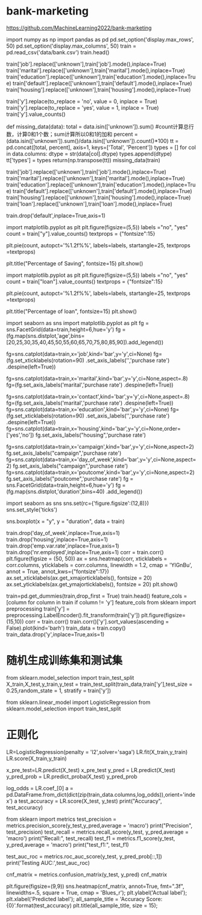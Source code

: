 # bank-marketing
https://github.com/MachineLearning2022/bank-marketing

import numpy as np
import pandas as pd
pd.set_option('display.max_rows', 50)
pd.set_option('display.max_columns', 50)
train = pd.read_csv('data/bank.csv')
train.head()

train['job'].replace(['unknown'],train['job'].mode(),inplace=True)
train['marital'].replace(['unknown'],train['marital'].mode(),inplace=True)
train['education'].replace(['unknown'],train['education'].mode(),inplace=True)
train['default'].replace(['unknown'],train['default'].mode(),inplace=True)
train['housing'].replace(['unknown'],train['housing'].mode(),inplace=True)

train['y'].replace(to_replace = 'no', value = 0, inplace = True)
train['y'].replace(to_replace = 'yes', value = 1, inplace = True)
train['y'].value_counts()

def missing_data(data):
    total = data.isin(['unknown']).sum()
    #count计算总行数，计算0和1个数；sum计算所以0和1的加和
    percent = (data.isin(['unknown']).sum()/data.isin(['unknown']).count()*100)
    tt = pd.concat([total, percent], axis=1, keys=['Total', 'Percent'])
    types = []
    for col in data.columns:
        dtype = str(data[col].dtype)
        types.append(dtype)
    tt['types'] = types
    return(np.transpose(tt))
missing_data(train)

train['job'].replace(['unknown'],train['job'].mode(),inplace=True)
train['marital'].replace(['unknown'],train['marital'].mode(),inplace=True)
train['education'].replace(['unknown'],train['education'].mode(),inplace=True)
train['default'].replace(['unknown'],train['default'].mode(),inplace=True)
train['housing'].replace(['unknown'],train['housing'].mode(),inplace=True)
train['loan'].replace(['unknown'],train['loan'].mode(),inplace=True)

train.drop('default',inplace=True,axis=1)

import matplotlib.pyplot as plt
plt.figure(figsize=(5,5))
labels ="no", "yes"
count = train["y"].value_counts()
textprops = {"fontsize":15}

plt.pie(count,  autopct='%1.2f%%', labels=labels,  startangle=25, textprops =textprops)

plt.title("Percentage of Saving", fontsize=15)
plt.show()

import matplotlib.pyplot as plt
plt.figure(figsize=(5,5))
labels ="no", "yes"
count = train["loan"].value_counts()
textprops = {"fontsize":15}

plt.pie(count,  autopct='%1.2f%%', labels=labels,  startangle=25, textprops =textprops)

plt.title("Percentage of loan", fontsize=15)
plt.show()

import seaborn as sns
import matplotlib.pyplot as plt
fg = sns.FacetGrid(data=train,height=6,hue='y')
fg = (fg.map(sns.distplot,'age',bins=[20,25,30,35,40,45,50,55,60,65,70,75,80,85,90]).add_legend())

fg=sns.catplot(data=train,x='job',kind='bar',y='y',ci=None)
fg=(fg.set_xticklabels(rotation=90)
    .set_axis_labels('','purchase rate')
    .despine(left=True))
    
fg=sns.catplot(data=train,x='marital',kind='bar',y='y',ci=None,aspect=.8)
fg=(fg.set_axis_labels('marital','purchase rate')
    .despine(left=True))
   
fg=sns.catplot(data=train,x='contact',kind='bar',y='y',ci=None,aspect=.8)
fg=(fg.set_axis_labels('marital','purchase rate')
    .despine(left=True))
fg=sns.catplot(data=train,x='education',kind='bar',y='y',ci=None)
fg=(fg.set_xticklabels(rotation=90)
    .set_axis_labels('','purchase rate')
    .despine(left=True))
fg=sns.catplot(data=train,x='housing',kind='bar',y='y',ci=None,order=['yes','no'])
fg.set_axis_labels("housing",'purchase rate')

fg=sns.catplot(data=train,x='campaign',kind='bar',y='y',ci=None,aspect=2)
fg.set_axis_labels("campaign",'purchase rate')
fg=sns.catplot(data=train,x='day_of_week',kind='bar',y='y',ci=None,aspect=2)
fg.set_axis_labels("campaign",'purchase rate')
fg=sns.catplot(data=train,x='poutcome',kind='bar',y='y',ci=None,aspect=2)
fg.set_axis_labels("poutcome",'purchase rate')
fg = sns.FacetGrid(data=train,height=6,hue='y')
fg = (fg.map(sns.distplot,'duration',bins=40) .add_legend())

import seaborn as sns
sns.set(rc={'figure.figsize':(12,8)})
sns.set_style('ticks') 

sns.boxplot(x = "y", y = "duration", data = train) 

train.drop('day_of_week',inplace=True,axis=1)
train.drop('housing',inplace=True,axis=1)
train.drop('emp.var.rate',inplace=True,axis=1)
train.drop('nr.employed',inplace=True,axis=1)
corr = train.corr()
plt.figure(figsize = (50, 50))
ax = sns.heatmap(corr, xticklabels = corr.columns, yticklabels = corr.columns, linewidth = 1.2, cmap = 'YlGnBu', annot = True, annot_kws={"fontsize":17})
ax.set_xticklabels(ax.get_xmajorticklabels(), fontsize = 20)
ax.set_yticklabels(ax.get_ymajorticklabels(), fontsize = 20)
plt.show()

train=pd.get_dummies(train,drop_first = True)
train.head()
feature_cols = [column for column in train if column != 'y']
feature_cols
from sklearn import preprocessing
train['y'] = preprocessing.LabelEncoder().fit_transform(train['y'])
plt.figure(figsize=(15,10))
corr = train.corr()
train.corr()['y'].sort_values(ascending = False).plot(kind='barh')
train_data = train.copy()
train_data.drop('y',inplace=True,axis=1)

# 随机生成训练集和测试集
from sklearn.model_selection import train_test_split 
X_train,X_test,y_train,y_test = train_test_split(train_data,train['y'],test_size = 0.25,random_state = 1, stratify = train['y'])

from sklearn.linear_model import LogisticRegression
from sklearn.model_selection import train_test_split
# 正则化
LR=LogisticRegression(penalty = 'l2',solver='saga')
LR.fit(X_train,y_train)
LR.score(X_train,y_train)

x_pre_test=LR.predict(X_test)
x_pre_test
y_pred = LR.predict(X_test)
y_pred_prob = LR.predict_proba(X_test) 
y_pred_prob

log_odds = LR.coef_[0]
a = pd.DataFrame.from_dict(dict(zip(train_data.columns,log_odds)),orient='index')
a
test_accuracy = LR.score(X_test, y_test)
print("Accuracy", test_accuracy)

from sklearn import metrics
test_precision = metrics.precision_score(y_test,y_pred,average = 'macro')
print("Precision", test_precision)
test_recall = metrics.recall_score(y_test, y_pred,average = 'macro')
print("Recall:", test_recall)
test_f1 = metrics.f1_score(y_test, y_pred,average = 'macro')
print("test_f1:", test_f1)

test_auc_roc = metrics.roc_auc_score(y_test, y_pred_prob[::,1])
print('Testing AUC:',test_auc_roc)

cnf_matrix = metrics.confusion_matrix(y_test, y_pred)
cnf_matrix

plt.figure(figsize=(9,9))
sns.heatmap(cnf_matrix, annot=True, fmt=".3f", linewidths=.5, square = True, cmap = 'Blues_r');
plt.ylabel('Actual label');
plt.xlabel('Predicted label');
all_sample_title = 'Accuracy Score: {0}'.format(test_accuracy)
plt.title(all_sample_title, size = 15);
